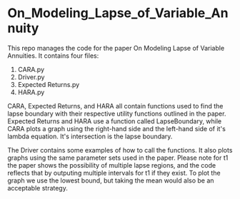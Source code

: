 # On_Modeling_Lapse_of_Variable_Annuity
This repo manages the code for the paper On Modeling Lapse of Variable Annuities. It contains four files:
1. CARA.py
2. Driver.py
3. Expected Returns.py
4. HARA.py

CARA, Expected Returns, and HARA all contain functions used to find the lapse boundary with their respective utility functions outlined in the paper. Expected Returns and HARA use a function called LapseBoundary, while CARA plots a graph using the right-hand side and the left-hand side of it's lambda equation. It's intersection is the lapse boundary.

The Driver contains some examples of how to call the functions. It also plots graphs using the same parameter sets used in the paper. Please note for t1 the paper shows the possibility of multiple lapse regions, and the code reflects that by outputing multiple intervals for t1 if they exist. To plot the graph we use the lowest bound, but taking the mean would also be an acceptable strategy.
